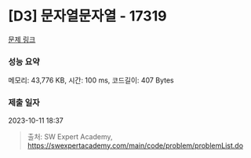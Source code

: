 # [D3] 문자열문자열 - 17319 

[문제 링크](https://swexpertacademy.com/main/code/problem/problemDetail.do?contestProbId=AYgEiwbKy48DFARP) 

### 성능 요약

메모리: 43,776 KB, 시간: 100 ms, 코드길이: 407 Bytes

### 제출 일자

2023-10-11 18:37



> 출처: SW Expert Academy, https://swexpertacademy.com/main/code/problem/problemList.do
